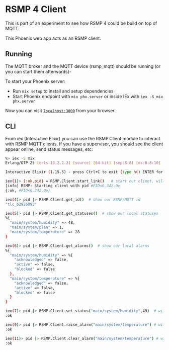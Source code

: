 # RSMP 4 Client
This is part of an experiment to see how RSMP 4 could be build on top of MQTT.

This Phoenix web app acts as an RSMP client.

## Running
The MQTT broker and the MQTT device (rsmp_mqtt) should be running (or you can start them afterwards)-

To start your Phoenix server:

  * Run `mix setup` to install and setup dependencies
  * Start Phoenix endpoint with `mix phx.server` or inside IEx with `iex -S mix phx.server`

Now you can visit [`localhost:3000`](http://localhost:3000) from your browser.


## CLI
From iex (Interactive Elixir) you can use the RSMP.Client module to interact with RSMP MQTT clients. If you have a supervisor, you should see the client appear online, send status messages, etc:

```sh
%> iex -S mix
Erlang/OTP 25 [erts-13.2.2.3] [source] [64-bit] [smp:8:8] [ds:8:8:10] [async-threads:1]

Interactive Elixir (1.15.5) - press Ctrl+C to exit (type h() ENTER for help)

iex(1)> {:ok,pid} = RSMP.Client.start_link()   # start our client, will send state, statuses and alarms
[info] RSMP: Starting client with pid #PID<0.342.0>
{:ok, #PID<0.342.0>}

iex(4)> pid |> RSMP.Client.get_id()  # show our RSMP/MQTT id
"tlc_b2926093"

iex(5)> pid |> RSMP.Client.get_statuses()  # show our local statuses
%{
  "main/system/humidity" => 48,
  "main/system/plan" => 1,
  "main/system/temperature" => 28
}

iex(6)> pid |> RSMP.Client.get_alarms()  # show our local alarms
%{
  "main/system/humidity" => %{
    "acknowledged" => false,
    "active" => false,
    "blocked" => false
  },
  "main/system/temperature" => %{
    "acknowledged" => false,
    "active" => false,
    "blocked" => false
  }
}

iex(7)> pid |> RSMP.Client.set_status("main/system/humidity",49)  # will publish our status, if changed
:ok

iex(9)> pid |> RSMP.Client.raise_alarm("main/system/temperature") # will publish alarm, if chahnged
:ok

iex(11)> pid |> RSMP.Client.clear_alarm("main/system/temperature") # will publish alarm, if changed
:ok
```
